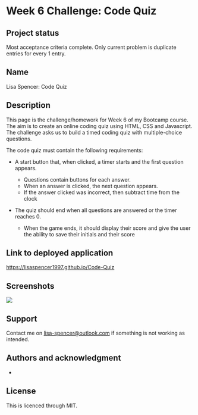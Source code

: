 # Week 6 Challenge: Code Quiz

## Project status
Most acceptance criteria complete. Only current problem is duplicate entries for every 1 entry. 

## Name
Lisa Spencer: Code Quiz

## Description
This page is the challenge/homework for Week 6 of my Bootcamp course. The aim is to create an online coding quiz using HTML, CSS and Javascript. The challenge asks us to build a timed coding quiz with multiple-choice questions. 

The code quiz must contain the following requirements:

* A start button that, when clicked, a timer starts and the first question appears.
 
  * Questions contain buttons for each answer.
  * When an answer is clicked, the next question appears.
  * If the answer clicked was incorrect, then subtract time from the clock

* The quiz should end when all questions are answered or the timer reaches 0.

  * When the game ends, it should display their score and give the user the ability to save their initials and their score

## Link to deployed application
https://lisaspencer1997.github.io/Code-Quiz

## Screenshots
![](imgs/ScreenshotWeek5Pic1.png)

## Support
Contact me on lisa-spencer@outlook.com if something is not working as intended.

## Authors and acknowledgment
* 


## License
This is licenced through MIT. 
